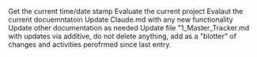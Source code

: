 Get the current time/date stamp
Evaluate the current project
Evalaut the current docuemntatoin
Update Claude.md with any new functionality
Update other documentation as needed
Update file "1_Master_Tracker.md with updates via additive, do not delete anything, add as a "blotter" of changes and activities perofrmed since last entry. 